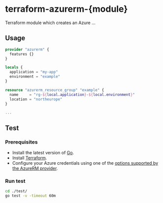 # terraform-azurerm-{module}

Terraform module which creates an Azure ...

## Usage

```terraform
provider "azurerm" {
  features {}
}

locals {
  application = "my-app"
  environment = "example"
}

resource "azurerm_resource_group" "example" {
  name     = "rg-${local.application}-${local.environment}"
  location = "northeurope"
}

...
```

## Test

### Prerequisites

- Install the latest version of [Go](https://go.dev/dl/).
- Install [Terraform](https://www.terraform.io/downloads).
- Configure your Azure credentials using one of the [options supported by the AzureRM provider](https://registry.terraform.io/providers/hashicorp/azurerm/latest/docs#authenticating-to-azure).

### Run test

```bash
cd ./test/
go test -v -timeout 60m
```
